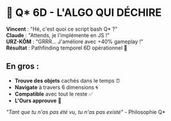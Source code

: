 # 🌟 Q* 6D - L'ALGO QUI DÉCHIRE

**Vincent** : "Hé, c'est quoi ce script bash Q* ?"  
**Claude** : "Attends, je l'implémente en JS !"  
**URZ-KÔM** : "GRRR... J'améliore avec +40% gameplay !"  
**Résultat** : Pathfinding temporel 6D opérationnel 🚀

## En gros :
- **Trouve des objets** cachés dans le temps ⏰
- **Navigate** à travers 6 dimensions 🌀
- **Compatible** avec tout le reste ✅
- **L'Ours approuve** 🐻

*"Tant que tu n'as pas été vu, tu n'as pas existé"* - Philosophie Q*